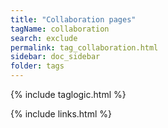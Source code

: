```yaml
---
title: "Collaboration pages"
tagName: collaboration
search: exclude
permalink: tag_collaboration.html
sidebar: doc_sidebar
folder: tags
---
```

{% include taglogic.html %}

{% include links.html %}
